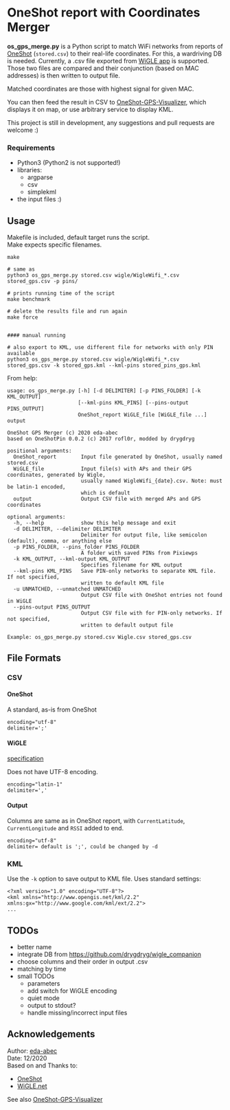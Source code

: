 # OneShot report with Coordinates Merger

**os_gps_merge.py** is a Python script to match WiFi networks from reports of [OneShot](https://github.com/drygdryg/OneShot) (`stored.csv`) to their real-life coordinates.
For this, a wardriving DB is needed. Currently, a .csv file exported from [WiGLE app](https://wigle.net/tools) is supported.
Those two files are compared and their conjunction (based on MAC addresses) is then written to output file.

Matched coordinates are those with highest signal for given MAC.

You can then feed the result in CSV to [OneShot-GPS-Visualizer](https://github.com/eda-abec/OneShot-GPS-Visualizer), which displays it on map, or use arbitrary service to display KML.

This project is still in development, any suggestions and pull requests are welcome :)

### Requirements
- Python3 (Python2 is not supported!)
- libraries:
   - argparse
   - csv
   - simplekml
- the input files :)

## Usage

Makefile is included, default target runs the script.\
Make expects specific filenames.

```
make

# same as
python3 os_gps_merge.py stored.csv wigle/WigleWifi_*.csv stored_gps.csv -p pins/

# prints running time of the script
make benchmark

# delete the results file and run again
make force


#### manual running

# also export to KML, use different file for networks with only PIN available
python3 os_gps_merge.py stored.csv wigle/WigleWifi_*.csv stored_gps.csv -k stored_gps.kml --kml-pins stored_pins_gps.kml

```

From help:
```
usage: os_gps_merge.py [-h] [-d DELIMITER] [-p PINS_FOLDER] [-k KML_OUTPUT]
                       [--kml-pins KML_PINS] [--pins-output PINS_OUTPUT]
                       OneShot_report WiGLE_file [WiGLE_file ...] output

OneShot GPS Merger (c) 2020 eda-abec
based on OneShotPin 0.0.2 (c) 2017 rofl0r, modded by drygdryg

positional arguments:
  OneShot_report        Input file generated by OneShot, usually named stored.csv
  WiGLE_file            Input file(s) with APs and their GPS coordinates, generated by Wigle,
                        usually named WigleWifi_{date}.csv. Note: must be latin-1 encoded,
                        which is default
  output                Output CSV file with merged APs and GPS coordinates

optional arguments:
  -h, --help            show this help message and exit
  -d DELIMITER, --delimiter DELIMITER
                        Delimiter for output file, like semicolon (default), comma, or anything else
  -p PINS_FOLDER, --pins_folder PINS_FOLDER
                        A folder with saved PINs from Pixiewps
  -k KML_OUTPUT, --kml-output KML_OUTPUT
                        Specifies filename for KML output
  --kml-pins KML_PINS   Save PIN-only networks to separate KML file. If not specified,
                        written to default KML file
  -u UNMATCHED, --unmatched UNMATCHED
                        Output CSV file with OneShot entries not found in WiGLE
  --pins-output PINS_OUTPUT
                        Output CSV file with for PIN-only networks. If not specified,
                        written to default output file

Example: os_gps_merge.py stored.csv Wigle.csv stored_gps.csv
```

## File Formats

### CSV
#### OneShot
A standard, as-is from OneShot
```
encoding="utf-8"
delimiter=';'
```

#### WiGLE
[specification](https://api.wigle.net/csvFormat.html)

Does not have UTF-8 encoding.
```
encoding="latin-1"
delimiter=','
```

#### Output
Columns are same as in OneShot report, with `CurrentLatitude`, `CurrentLongitude` and `RSSI` added to end.
```
encoding="utf-8"
delimiter= default is ';', could be changed by -d
```

### KML
Use the `-k` option to save output to KML file. Uses standard settings:
```
<?xml version="1.0" encoding="UTF-8"?>
<kml xmlns="http://www.opengis.net/kml/2.2" xmlns:gx="http://www.google.com/kml/ext/2.2">
...
```

## TODOs

- better name
- integrate DB from https://github.com/drygdryg/wigle_companion
- choose columns and their order in output .csv
- matching by time
- small TODOs
    - parameters
    - add switch for WiGLE encoding
    - quiet mode
    - output to stdout?
    - handle missing/incorrect input files

## Acknowledgements

Author: [eda-abec](https://github.com/eda-abec)\
Date: 12/2020\
Based on and Thanks to:
- [OneShot](https://github.com/drygdryg/OneShot)
- [WiGLE.net](https://github.com/wiglenet)

See also [OneShot-GPS-Visualizer](https://github.com/eda-abec/OneShot-GPS-Visualizer)
